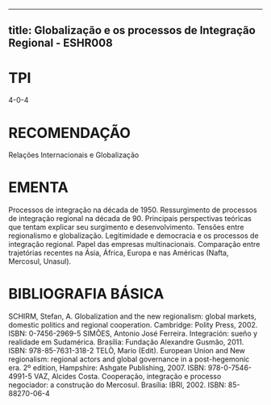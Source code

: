 
---
title: Globalização e os processos de Integração Regional - ESHR008 
---

# TPI

4-0-4

# RECOMENDAÇÃO

Relações Internacionais e Globalização

# EMENTA

Processos de integração na década de 1950. Ressurgimento de processos de integração regional na década de 90. Principais perspectivas teóricas que tentam explicar seu surgimento e desenvolvimento. Tensões entre regionalismo e globalização. Legitimidade e democracia e os processos de integração regional. Papel das empresas multinacionais. Comparação entre trajetórias recentes na Ásia, África, Europa e nas Américas (Nafta, Mercosul, Unasul).

# BIBLIOGRAFIA BÁSICA

SCHIRM, Stefan, A. Globalization and the new regionalism: global markets, domestic politics and regional cooperation. Cambridge: Polity Press, 2002. ISBN: 0-7456-2969-5
SIMÕES, Antonio José Ferreira. Integración: sueño y realidade em Sudamérica. Brasília: Fundação Alexandre Gusmão, 2011. ISBN: 978-85-7631-318-2
TELÒ, Mario (Edit). European Union and New regionalism: regional actors and global governance in a post-hegemonic era. 2º edition, Hampshire: Ashgate Publishing, 2007. ISBN: 978-0-7546-4991-5
VAZ, Alcides Costa. Cooperação, integração e processo negociador: a construção do Mercosul. Brasília: IBRI, 2002. ISBN: 85-88270-06-4
        